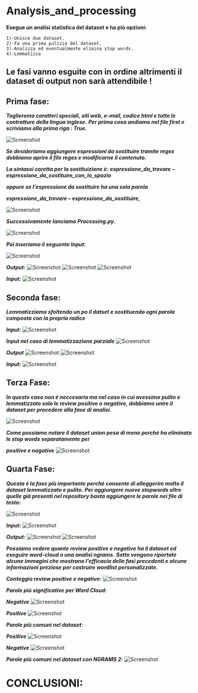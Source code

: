 # Analysis_and_processing
 
 __Esegue un analisi statistica del dataset e ha più opzioni:__ 
     
    1)-Unisce due dataset.
    2)-Fa una prima pulizia del dataset.
    3)-Analizza ed eventualmente elimina stop words.
    4)-Lemmatizza

## Le fasi vanno esguite con in ordine altrimenti il dataset di output non sarà attendibile !
## Prima fase:
***Toglieremo caratteri speciali, siti web, e-mail, codice html e tutte le contratture della lingua inglese.***
***Per prima cosa andiamo nel file first e scriviamo alla prima riga : True.***

![Screenshot](MyScripts/OUTPUTS/Fasi_di_pulizia/1a_Fase_file_first.png)

***Se desideriamo aggiungere espressioni da sostituire tramite regex dobbiamo aprire il file regex e modificarne il contenuto.***

***La sintassi coretta per la sostituizione è:***
***espressione_da_trovare – espressione_da_sostituire_con_lo_spazio***

***oppure se l'espressione da sostituire ha una sola parola***

***espressione_da_trovare – espressione_da_sostituire,***

![Screenshot](MyScripts/OUTPUTS/Fasi_di_pulizia/util.png)

***Successivamente lanciamo Processing.py.***

![Screenshot](MyScripts/OUTPUTS/Fasi_di_pulizia/1a_Fase_lunch.png)

***Poi inseriamo il seguente Input:***

![Screenshot](MyScripts/OUTPUTS/Fasi_di_pulizia/1a_Fase.png)

***Output:***
![Screenshot](MyScripts/OUTPUTS/Fasi_di_pulizia/1a_Fase_output1.png)
![Screenshot](MyScripts/OUTPUTS/Fasi_di_pulizia/1a_Fase_outputb.png)
![Screenshot](MyScripts/OUTPUTS/Fasi_di_pulizia/1a_Fase_output2.png)

***Input:***
![Screenshot](MyScripts/OUTPUTS/Fasi_di_pulizia/1a_Fase_input.png)

## Seconda fase:
***Lemmatizziamo sfoltendo un po il datset e sostituendo ogni parola composta con la propria radice***

***Input:***
![Screenshot](MyScripts/OUTPUTS/lemmatizzazione/2a_Fase_input.png)

***Input nel caso di lemmatizzazione parziale***
![Screenshot](MyScripts/OUTPUTS/lemmatizzazione/2a_Fase_input_partial.png)

***Output***
![Screenshot](MyScripts/OUTPUTS/lemmatizzazione/2a_Fase_output1.png)
![Screenshot](MyScripts/OUTPUTS/lemmatizzazione/2a_Fase_output2.png)

***Input:***
![Screenshot](MyScripts/OUTPUTS/Fasi_di_pulizia/1a_Fase_input.png)

## Terza Fase:
***In questo caso non è neccesaria ma nel caso in cui avessimo pulito e lemmatizzato solo le review positive o***
***negative, dobbiamo unire il dataset per procedere alla fase di analisi.***

![Screenshot](MyScripts/OUTPUTS/3a_Fase/3a_Fase.png)

***Come possiamo notare il dataset union pesa di meno perchè ha eliminato le stop words separatamente per***

***positive e nagative***
![Screenshot](MyScripts/OUTPUTS/3a_Fase/3a_Fase_info.png)

## Quarta Fase:
***Questa è la fase più importante perchè consente di alleggerire molto il dataset lemmatizzato e pulito.***
***Per aggiungere nuove stopwords oltre quelle già presenti nel repository basta aggiungere le parole nei file di testo:***

![Screenshot](MyScripts/OUTPUTS/stopwords/stopwords.png)

***Input:***
![Screenshot](MyScripts/OUTPUTS/4a_fase/4a_Fase_input.png)

***Output:***
![Screenshot](MyScripts/OUTPUTS/4a_fase/4a_Fase_output.png)
![Screenshot](MyScripts/OUTPUTS/4a_fase/4a_Fase_output1.png)

***Possiamo vedere quante review positive e negative ha il dataset ed eseguire word-cloud o una analisi ngrams.***
***Sotto vengono riportate alcune immagini che mostrano l'efficacia delle fasi precedenti e alcune informazioni***
***preziose per costruire wordlist personalizzate.***

***Conteggio review positive e negative:***
![Screenshot](MyScripts/OUTPUTS/count_negative_positive.png)

***Parole più significative per Word Cloud:***

***Negative***
![Screenshot](MyScripts/OUTPUTS/word_cloud_negative.png)

***Positive***
![Screenshot](MyScripts/OUTPUTS/word_cloud_positive.png)

***Parole più comuni nel dataset:***

***Positive***
![Screenshot](MyScripts/OUTPUTS/most_common50_positive.png)

***Negative***
![Screenshot](MyScripts/OUTPUTS/most_common_negative.png)

***Parole più comuni nel dataset con NGRAMS 2:***
![Screenshot](MyScripts/OUTPUTS/ngrams2_negative_top50.png)

# CONCLUSIONI:
